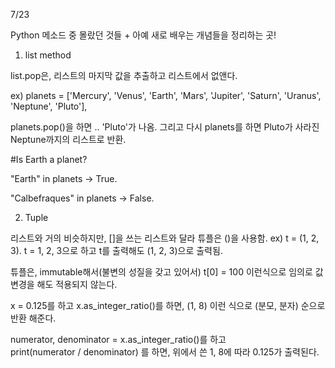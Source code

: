 7/23

Python 메소드 중 몰랐던 것들 + 아예 새로 배우는 개념들을 정리하는 곳!

1. list method

list.pop은, 리스트의 마지막 값을 추출하고 리스트에서 없앤다.

ex) planets = ['Mercury', 'Venus', 'Earth', 'Mars', 'Jupiter', 'Saturn', 'Uranus', 'Neptune', 'Pluto'],

planets.pop()을 하면 .. 'Pluto'가 나옴. 그리고 다시  planets를 하면 Pluto가 사라진 Neptune까지의 리스트로 반환.

#Is Earth a planet?

"Earth" in planets -> True.

"Calbefraques" in planets -> False.

2. Tuple

리스트와 거의 비슷하지만, []을 쓰는 리스트와 달라 튜플은 ()을 사용함. ex) t = (1, 2, 3). t = 1, 2, 3으로 하고 t를 출력해도 (1, 2, 3)으로 출력됨.

튜플은, immutable해서(불변의 성질을 갖고 있어서) t[0] = 100 이런식으로 임의로 값 변경을 해도 적용되지 않는다.

x = 0.125를 하고 x.as_integer_ratio()를 하면, (1, 8) 이런 식으로 (분모, 분자) 순으로 반환 해준다.

numerator, denominator = x.as_integer_ratio()를 하고<br>print(numerator / denominator) 를 하면, 위에서 쓴 1, 8에 따라 0.125가 출력된다.

